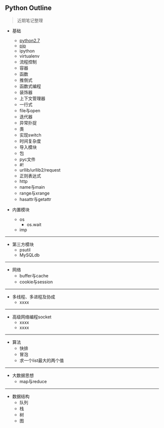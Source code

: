 ## Python Outline
> 近期笔记整理  

- 基础
    -  [python2.7](https://github.com/467754239/python/blob/master/basic/python2.7.md)
    -  [pip](https://github.com/467754239/python/blob/master/basic/pip.md)
    -  ipython
    -  virtualenv
    -  流程控制
    -  容器
    -  函数
    -  推倒式
    -  函数式编程
    -  装饰器
    -  上下文管理器
    -  一行式
    -  file与open
    -  迭代器
    -  异常扑捉
    -  类
    -  实现switch
    -  时间复杂度
    -  导入模块
    -  包
    -  pyc文件
    -  #!
    -  urllib/urllib2/request
    -  正则表达式
    -  http
    -  name与main
    -  range与xrange
    -  hasattr与getattr
	

- 内置模块
    - os 
        - os.wait
    - imp

- - -

- 第三方模块
    - psutil
    - MySQLdb

- - -

- 网络
    -  buffer与cache
    -  cookie与session

- - -

- 多线程、多进程及协成 
    -  xxxx

- - -

- 高级网络编程socket
    -  xxxx
    -  xxxx

- - -

- 算法 
    -  快排
    -  冒泡
    -  求一个list最大的两个值

- - -

- 大数据思想 
    -  map与reduce

- - -

- 数据结构
    -  队列
    -  栈
    -  树
    -  图
